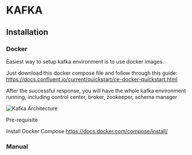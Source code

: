 # KAFKA

## Installation

### Docker

Easiest way to setup kafka environment is to use docker images.

Just download this docker compose file and follow through this guide: <https://docs.confluent.io/current/quickstart/ce-docker-quickstart.html>

After the successful response, you will have the whole kafka environment running, including control center, broker, zookeeper, schema manager

![Kafka Architecture](https://www.learningjournal.guru/_resources/img/jpg-7x/kafka-enterprise-architecture.jpg)

Pre-requisite

Install Docker Compose <https://docs.docker.com/compose/install/>

### Manual
